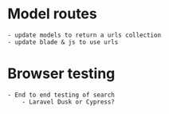 # Model routes
	- update models to return a urls collection
	- update blade & js to use urls

# Browser testing
	- End to end testing of search
		- Laravel Dusk or Cypress?